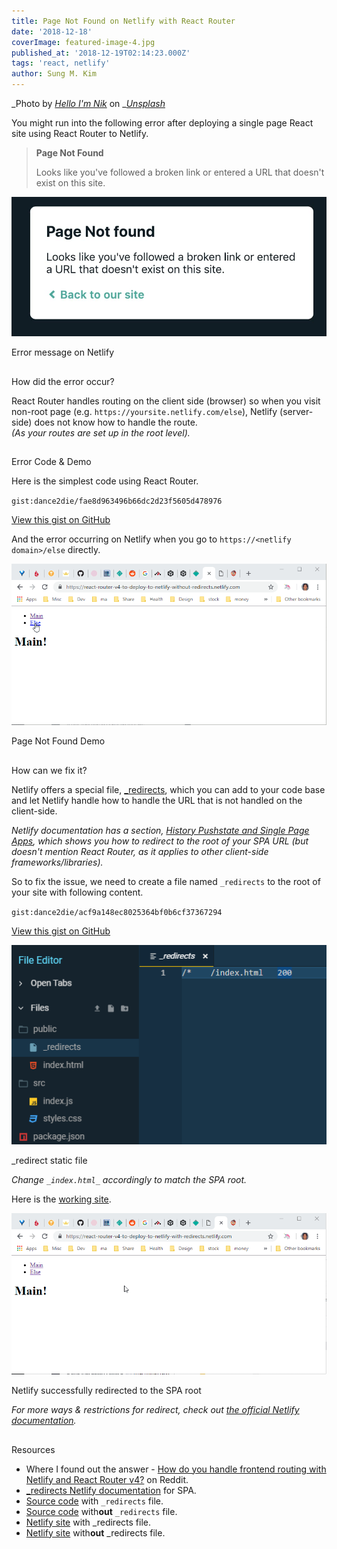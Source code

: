 ```yaml
---
title: Page Not Found on Netlify with React Router
date: '2018-12-18'
coverImage: featured-image-4.jpg
published_at: '2018-12-19T02:14:23.000Z'
tags: 'react, netlify'
author: Sung M. Kim
---
```


_Photo by _[_Hello I'm Nik_](https://unsplash.com/photos/MAgPyHRO0AA?utm_source=unsplash&utm_medium=referral&utm_content=creditCopyText)_ on _[_Unsplash_](https://unsplash.com/search/photos/direction?utm_source=unsplash&utm_medium=referral&utm_content=creditCopyText)

You might run into the following error after deploying a single page React site using React Router to Netlify.

> **Page Not Found**
>
> Looks like you've followed a broken link or entered a URL that doesn't exist on this site.

![](./images/page-not-found.jpg)

Error message on Netlify

##

How did the error occur?

React Router handles routing on the client side (browser) so when you visit non-root page (e.g. `https://yoursite.netlify.com/else`), Netlify (server-side) does not know how to handle the route.  
_(As your routes are set up in the root level)._

##

Error Code & Demo

Here is the simplest code using React Router.

`gist:dance2die/fae8d963496b66dc2d23f5605d478976`

<a href="https://gist.github.com/dance2die/fae8d963496b66dc2d23f5605d478976">View this gist on GitHub</a>

And the error occurring on Netlify when you go to `https://<netlify domain>/else` directly.

![](./images/page-not-found.gif)

Page Not Found Demo

##

How can we fix it?

Netlify offers a special file, [\_redirects](https://www.netlify.com/docs/redirects/), which you can add to your code base and let Netlify handle how to handle the URL that is not handled on the client-side.

_Netlify documentation has a section,_ [_History Pushstate and Single Page Apps_](https://www.netlify.com/docs/redirects/#history-pushstate-and-single-page-apps)_, which shows you how to redirect to the root of your SPA URL (but doesn't mention React Router, as it applies to other client-side frameworks/libraries)._

So to fix the issue, we need to create a file named `_redirects` to the root of your site with following content.

`gist:dance2die/acf9a148ec8025364bf0b6cf37367294`

<a href="https://gist.github.com/dance2die/acf9a148ec8025364bf0b6cf37367294">View this gist on GitHub</a>

![](./images/redirect-on-CodeSandbox.png)

\_redirect static file

_Change _`_index.html_`_ accordingly to match the SPA root._

Here is the [working site](https://react-router-v4-to-deploy-to-netlify-with-redirects.netlify.com/else).

![](./images/page-found.gif)

Netlify successfully redirected to the SPA root

_For more ways & restrictions for redirect, check out_ [_the official Netlify documentation_](https://www.netlify.com/docs/redirects/)_._

##

Resources

- Where I found out the answer - [How do you handle frontend routing with Netlify and React Router v4?](https://www.reddit.com/r/Frontend/comments/6h34h0/how_do_you_handle_frontend_routing_with_netlify/) on Reddit.
- [\_redirects Netlify documentation](https://www.netlify.com/docs/redirects/#history-pushstate-and-single-page-apps) for SPA.
- [Source code](https://codesandbox.io/s/o5q81vvljz) with `_redirects` file.
- [Source code](https://codesandbox.io/s/w2p29jj0jl) with**out** `_redirects` file.
- [Netlify site](https://react-router-v4-to-deploy-to-netlify-with-redirects.netlify.com/else) with \_redirects file.
- [Netlify site](https://react-router-v4-to-deploy-to-netlify-without-redirects.netlify.com/) with**out** \_redirects file.

